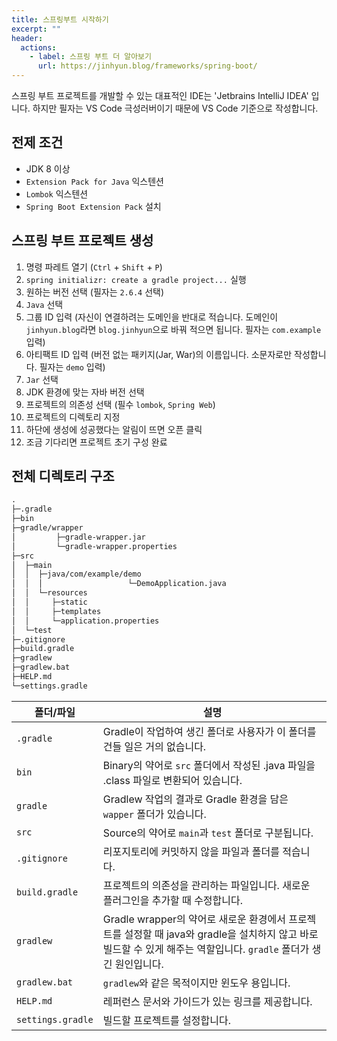 ```yaml
---
title: 스프링부트 시작하기
excerpt: ""
header:
  actions:
    - label: 스프링 부트 더 알아보기
      url: https://jinhyun.blog/frameworks/spring-boot/
---
```


스프링 부트 프로젝트를 개발할 수 있는 대표적인 IDE는 'Jetbrains IntelliJ IDEA' 입니다. 하지만 필자는 VS Code 극성러버이기 때문에 VS Code 기준으로 작성합니다.

## 전제 조건

- JDK 8 이상
- `Extension Pack for Java` 익스텐션
- `Lombok` 익스텐션
- `Spring Boot Extension Pack` 설치

## 스프링 부트 프로젝트 생성

1. 명령 파레트 열기 (`Ctrl` + `Shift` + `P`)
2. `spring initializr: create a gradle project...` 실행
3. 원하는 버전 선택 (필자는 `2.6.4` 선택)
4. `Java` 선택
5. 그룹 ID 입력 (자신이 연결하려는 도메인을 반대로 적습니다. 도메인이 `jinhyun.blog`라면 `blog.jinhyun`으로 바꿔 적으면 됩니다. 필자는 `com.example` 입력)
6. 아티팩트 ID 입력 (버전 없는 패키지(Jar, War)의 이름입니다. 소문자로만 작성합니다. 필자는 `demo` 입력)
7. `Jar` 선택
8. JDK 환경에 맞는 자바 버전 선택
9. 프로젝트의 의존성 선택 (필수 `lombok`, `Spring Web`)
10. 프로젝트의 디렉토리 지정
11. 하단에 생성에 성공했다는 알림이 뜨면 오픈 클릭
12. 조금 기다리면 프로젝트 초기 구성 완료

## 전체 디렉토리 구조

```md
.
├─.gradle
├─bin
├─gradle/wrapper
│         ├─gradle-wrapper.jar
│         └─gradle-wrapper.properties
├─src
│  ├─main
│  │  ├─java/com/example/demo
│  │  │                   └─DemoApplication.java
│  │  └─resources
│  │     ├─static
│  │     ├─templates
│  │     └─application.properties
│  └─test
├─.gitignore
├─build.gradle
├─gradlew
├─gradlew.bat
├─HELP.md
└─settings.gradle
```

| 폴더/파일         | 설명                                                                                                                                                               |
| ----------------- | ------------------------------------------------------------------------------------------------------------------------------------------------------------------ |
| `.gradle`         | Gradle이 작업하여 생긴 폴더로 사용자가 이 폴더를 건들 일은 거의 없습니다.                                                                                          |
| `bin`             | Binary의 약어로 `src` 폴더에서 작성된 .java 파일을 .class 파일로 변환되어 있습니다.                                                                                |
| `gradle`          |Gradlew 작업의 결과로 Gradle 환경을 담은 `wapper` 폴더가 있습니다.
| `src`             | Source의 약어로 `main`과 `test` 폴더로 구분됩니다.                                                                                                                 |
| `.gitignore`      | 리포지토리에 커밋하지 않을 파일과 폴더를 적습니다.                                                                                                                 |
| `build.gradle`    | 프로젝트의 의존성을 관리하는 파일입니다. 새로운 플러그인을 추가할 때 수정합니다.                                                                                   |
| `gradlew`         | Gradle wrapper의 약어로 새로운 환경에서 프로젝트를 설정할 때 java와 gradle을 설치하지 않고 바로 빌드할 수 있게 해주는 역할입니다. `gradle` 폴더가 생긴 원인입니다. |
| `gradlew.bat`     |`gradlew`와 같은 목적이지만 윈도우 용입니다.
| `HELP.md`         | 레퍼런스 문서와 가이드가 있는 링크를 제공합니다.                                                                                                                   |
| `settings.gradle` | 빌드할 프로젝트를 설정합니다.                                                                                                                                      |
